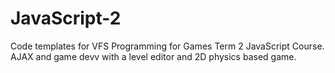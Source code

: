 # JavaScript-2

Code templates for VFS Programming for Games Term 2 JavaScript Course.  AJAX and game devv with a level editor and 2D physics based game.
